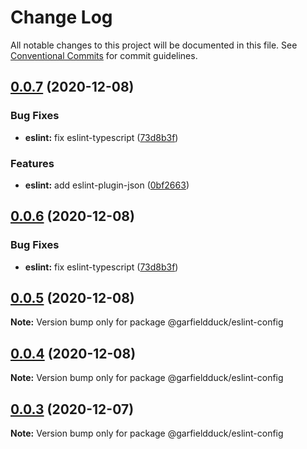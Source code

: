 # Change Log

All notable changes to this project will be documented in this file.
See [Conventional Commits](https://conventionalcommits.org) for commit guidelines.

## [0.0.7](https://github.com/garfieldduck/config-fe/compare/@garfieldduck/eslint-config@0.0.2...@garfieldduck/eslint-config@0.0.7) (2020-12-08)


### Bug Fixes

* **eslint:** fix eslint-typescript ([73d8b3f](https://github.com/garfieldduck/config-fe/commit/73d8b3f846f2c54fd29824ca4ae1eaa391bf6cb9))


### Features

* **eslint:** add eslint-plugin-json ([0bf2663](https://github.com/garfieldduck/config-fe/commit/0bf266346f39fcb24a5fb58c74d99419af8c6ca0))





## [0.0.6](https://github.com/garfieldduck/config-fe/compare/@garfieldduck/eslint-config@0.0.2...@garfieldduck/eslint-config@0.0.6) (2020-12-08)


### Bug Fixes

* **eslint:** fix eslint-typescript ([73d8b3f](https://github.com/garfieldduck/config-fe/commit/73d8b3f846f2c54fd29824ca4ae1eaa391bf6cb9))





## [0.0.5](https://github.com/garfieldduck/config-fe/compare/@garfieldduck/eslint-config@0.0.2...@garfieldduck/eslint-config@0.0.5) (2020-12-08)

**Note:** Version bump only for package @garfieldduck/eslint-config





## [0.0.4](https://github.com/garfieldduck/config-fe/compare/@garfieldduck/eslint-config@0.0.2...@garfieldduck/eslint-config@0.0.4) (2020-12-08)

**Note:** Version bump only for package @garfieldduck/eslint-config





## [0.0.3](https://github.com/garfieldduck/config-fe/compare/@garfieldduck/eslint-config@0.0.2...@garfieldduck/eslint-config@0.0.3) (2020-12-07)

**Note:** Version bump only for package @garfieldduck/eslint-config
